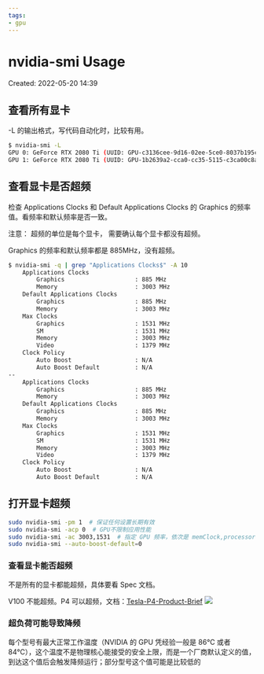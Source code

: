 ```yaml
---
tags:
- gpu
---
```


# nvidia-smi Usage

Created: 2022-05-20 14:39

## 查看所有显卡

-L 的输出格式，写代码自动化时，比较有用。

```bash
$ nvidia-smi -L
GPU 0: GeForce RTX 2080 Ti (UUID: GPU-c3136cee-9d16-02ee-5ce0-8037b195c2b9)
GPU 1: GeForce RTX 2080 Ti (UUID: GPU-1b2639a2-cca0-cc35-5115-c3ca00c8aeea)
```

## 查看显卡是否超频

检查 Applications Clocks 和 Default Applications Clocks 的 Graphics 的频率值。看频率和默认频率是否一致。

注意： 超频的单位是每个显卡， 需要确认每个显卡都没有超频。

Graphics 的频率和默认频率都是 885MHz，没有超频。

```bash
$ nvidia-smi -q | grep "Applications Clocks$" -A 10
    Applications Clocks
        Graphics                    : 885 MHz
        Memory                      : 3003 MHz
    Default Applications Clocks
        Graphics                    : 885 MHz
        Memory                      : 3003 MHz
    Max Clocks
        Graphics                    : 1531 MHz
        SM                          : 1531 MHz
        Memory                      : 3003 MHz
        Video                       : 1379 MHz
    Clock Policy
        Auto Boost                  : N/A
        Auto Boost Default          : N/A
--
    Applications Clocks
        Graphics                    : 885 MHz
        Memory                      : 3003 MHz
    Default Applications Clocks
        Graphics                    : 885 MHz
        Memory                      : 3003 MHz
    Max Clocks
        Graphics                    : 1531 MHz
        SM                          : 1531 MHz
        Memory                      : 3003 MHz
        Video                       : 1379 MHz
    Clock Policy
        Auto Boost                  : N/A
        Auto Boost Default          : N/A
```

## 打开显卡超频

```bash
sudo nvidia-smi -pm 1  # 保证任何设置长期有效
sudo nvidia-smi -acp 0  # GPU不限制应用性能
sudo nvidia-smi -ac 3003,1531  # 指定 GPU 频率，依次是 memClock,processorClock
sudo nvidia-smi --auto-boost-default=0
```

### 查看显卡能否超频

不是所有的显卡都能超频，具体要看 Spec 文档。

V100 不能超频。P4 可以超频，文档：[Tesla-P4-Product-Brief](../../04-pdf/files/Tesla-P4-Product-Brief.pdf)
![](https://tva1.sinaimg.cn/large/e6c9d24egy1h2evl9qof5j20gd01vmx6.jpg)

### 超负荷可能导致降频

每个型号有最大正常工作温度（NVIDIA 的 GPU 凭经验一般是 86℃ 或者 84℃），这个温度不是物理核心能接受的安全上限，而是一个厂商默认定义的值，到达这个值后会触发降频运行；部分型号这个值可能是比较低的
